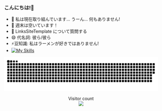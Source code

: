### こんにちは!👋

- 🔭 私は現在取り組んでいます... うーん... 何もありません!
- 🌴 週末は空いています！
- 💬 LinksSiteTemplate について質問する
- 😄 代名詞: 彼ら/彼ら
- ⚡豆知識: 私はラーメンが好きではありません!
- [![My Skills](https://skillicons.dev/icons?i=js,html,css,cpp,discord,bots,ps,powershell,py,planetscale&perline=4)](https://skillicons.dev)

<a href=#><img src="contributions.svg"></a>

<p align="center"> 
  Visitor count<br>
  <img src="https://profile-counter.glitch.me/ronikusu/count.svg" />
</p>
